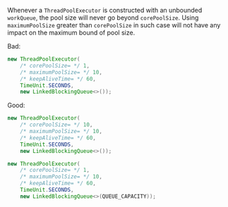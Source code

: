 Whenever a `ThreadPoolExecutor` is constructed with an unbounded `workQueue`,
the pool size will never go beyond `corePoolSize`. Using `maximumPoolSize`
greater than `corePoolSize` in such case will not have any impact on the maximum
bound of pool size.

Bad:

```java
new ThreadPoolExecutor(
    /* corePoolSize= */ 1,
    /* maximumPoolSize= */ 10,
    /* keepAliveTime= */ 60,
    TimeUnit.SECONDS,
    new LinkedBlockingQueue<>());
```

Good:

```java
new ThreadPoolExecutor(
    /* corePoolSize= */ 10,
    /* maximumPoolSize= */ 10,
    /* keepAliveTime= */ 60,
    TimeUnit.SECONDS,
    new LinkedBlockingQueue<>());
```

```java
new ThreadPoolExecutor(
    /* corePoolSize= */ 1,
    /* maximumPoolSize= */ 10,
    /* keepAliveTime= */ 60,
    TimeUnit.SECONDS,
    new LinkedBlockingQueue<>(QUEUE_CAPACITY));
```
